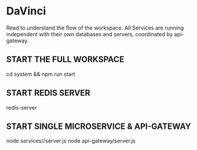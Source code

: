 # DaVinci
Read to understand the flow of the workspace. 
All Services are running independent with their own databases and servers, coordinated by api-gateway.


## START THE FULL WORKSPACE
cd system && npm run start

## START REDIS SERVER
redis-server

## START SINGLE MICROSERVICE & API-GATEWAY
node services/<service>/server.js   node api-gateway/server.js   
